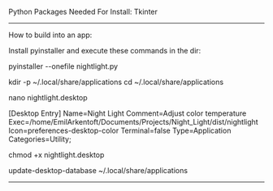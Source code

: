 Python Packages Needed For Install:
Tkinter

____________________________________________________

How to build into an app:

Install pyinstaller and execute these commands in the dir:

pyinstaller --onefile nightlight.py

kdir -p ~/.local/share/applications
cd ~/.local/share/applications

nano nightlight.desktop

[Desktop Entry]
Name=Night Light
Comment=Adjust color temperature
Exec=/home/EmilArkentoft/Documents/Projects/Night_Light/dist/nightlight
Icon=preferences-desktop-color
Terminal=false
Type=Application
Categories=Utility;

chmod +x nightlight.desktop

update-desktop-database ~/.local/share/applications

____________________________________________________
